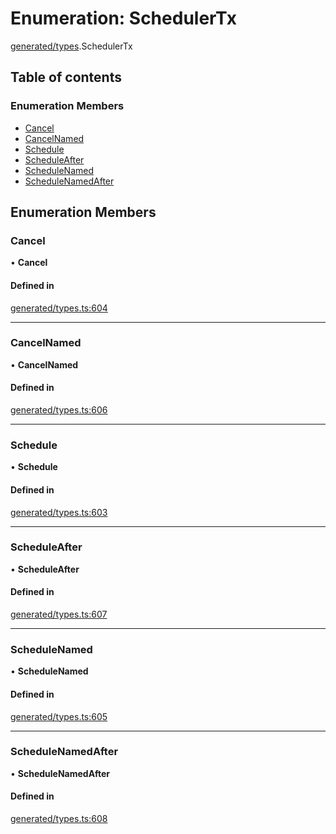 # Enumeration: SchedulerTx

[generated/types](../wiki/generated.types).SchedulerTx

## Table of contents

### Enumeration Members

- [Cancel](../wiki/generated.types.SchedulerTx#cancel)
- [CancelNamed](../wiki/generated.types.SchedulerTx#cancelnamed)
- [Schedule](../wiki/generated.types.SchedulerTx#schedule)
- [ScheduleAfter](../wiki/generated.types.SchedulerTx#scheduleafter)
- [ScheduleNamed](../wiki/generated.types.SchedulerTx#schedulenamed)
- [ScheduleNamedAfter](../wiki/generated.types.SchedulerTx#schedulenamedafter)

## Enumeration Members

### Cancel

• **Cancel**

#### Defined in

[generated/types.ts:604](https://github.com/PolymathNetwork/polymesh-sdk/blob/49113a20/src/generated/types.ts#L604)

___

### CancelNamed

• **CancelNamed**

#### Defined in

[generated/types.ts:606](https://github.com/PolymathNetwork/polymesh-sdk/blob/49113a20/src/generated/types.ts#L606)

___

### Schedule

• **Schedule**

#### Defined in

[generated/types.ts:603](https://github.com/PolymathNetwork/polymesh-sdk/blob/49113a20/src/generated/types.ts#L603)

___

### ScheduleAfter

• **ScheduleAfter**

#### Defined in

[generated/types.ts:607](https://github.com/PolymathNetwork/polymesh-sdk/blob/49113a20/src/generated/types.ts#L607)

___

### ScheduleNamed

• **ScheduleNamed**

#### Defined in

[generated/types.ts:605](https://github.com/PolymathNetwork/polymesh-sdk/blob/49113a20/src/generated/types.ts#L605)

___

### ScheduleNamedAfter

• **ScheduleNamedAfter**

#### Defined in

[generated/types.ts:608](https://github.com/PolymathNetwork/polymesh-sdk/blob/49113a20/src/generated/types.ts#L608)
